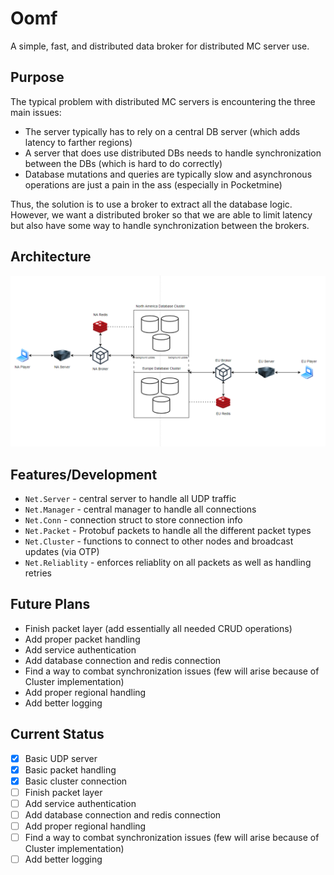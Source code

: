 # Oomf

A simple, fast, and distributed data broker for distributed MC server use.

## Purpose

The typical problem with distributed MC servers is encountering the three main issues:
- The server typically has to rely on a central DB server (which adds latency to farther regions)
- A server that does use distributed DBs needs to handle synchronization between the DBs (which is hard to do correctly)
- Database mutations and queries are typically slow and asynchronous operations are just a pain in the ass (especially in Pocketmine)

Thus, the solution is to use a broker to extract all the database logic. However, we want a distributed broker
so that we are able to limit latency but also have some way to handle synchronization between the brokers.

## Architecture

![Architecture](/assets/diagram.png)

## Features/Development

- `Net.Server` - central server to handle all UDP traffic
- `Net.Manager` - central manager to handle all connections
- `Net.Conn` - connection struct to store connection info
- `Net.Packet` - Protobuf packets to handle all the different packet types
- `Net.Cluster` - functions to connect to other nodes and broadcast updates (via OTP)
- `Net.Reliablity` - enforces reliablity on all packets as well as handling retries

## Future Plans
- Finish packet layer (add essentially all needed CRUD operations)
- Add proper packet handling 
- Add service authentication
- Add database connection and redis connection
- Find a way to combat synchronization issues (few will arise because of Cluster implementation)
- Add proper regional handling
- Add better logging

## Current Status

- [x] Basic UDP server
- [x] Basic packet handling
- [x] Basic cluster connection
- [ ] Finish packet layer
- [ ] Add service authentication
- [ ] Add database connection and redis connection
- [ ] Add proper regional handling
- [ ] Find a way to combat synchronization issues (few will arise because of Cluster implementation)
- [ ] Add better logging